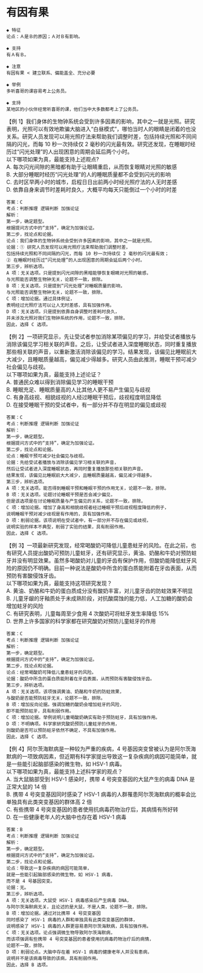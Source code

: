 # 有因有果

```
◆ 特征
论点：Ａ是Ｂ的原因；Ａ对Ｂ有影响。

◆ 支持
有Ａ有Ｂ。

◆ 注意
有因有果 < 建立联系、偏能盖全、充分必要
```

```
◆ 举例
多听喜哥的课容易考上公务员。

◆ 支持
某地区的小伙伴经常听喜哥的课，他们当中大多数都考上了公务员。
```

【例 1】我们身体的生物钟系统会受到许多因素的影响，其中之一就是光照。研究表明，光照可以有效地欺骗大脑进入“白昼模式”，哪怕当时人的眼睛是闭着的也没关系。研究人员发现可以用光照疗法来帮助我们调整时差，包括持续光照和不同间隔的闪光，而每 10 秒一次持续仅 2 毫秒的闪光最有效。研究还发现，在睡眠时经历过“闪光处理”的人出现困意的周期会延后两个小时。  
以下哪项如果为真，最能支持上述观点?  
A. 每次闪光间隙的黑暗都有助于让眼睛重启，从而恢复眼睛对光照的敏感  
B. 大部分睡眠时经历“闪光处理”的人的睡眠质量都不会受到闪光的影响  
C. 去时区早两小时的城市，启程日日出前两小时经光照疗法的人无时差感  
D. 依靠自身来调节时差耗时良久，大概平均每天只能倒过一个小时的时差

```
答案：C
考点：判断推理 逻辑判断 加强论证
解析：
第一步，确定题型。
根据提问方式中的“支持”，确定为加强论证。
第二步，找论点和论据。
论点：我们身体的生物钟系统会受到许多因素的影响，其中之一就是光照。
论据：① 研究人员发现可以用光照疗法来帮助我们调整时差，
包括持续光照和不同间隔的闪光，而每 10 秒一次持续仅 2 毫秒的闪光最有效；
② 在睡眠时经历过“闪光处理”的人出现困意的周期会延后两个小时。
第三步，辨析选项。
A 项：无关选项。只是提到闪光间隙的黑暗能够恢复眼睛对光照的敏感，
与光照能否调整生物钟无关，论题不一致，排除。
B 项：无关选项。只是提到“闪光处理”对睡眠质量的影响，
与光照能否调整生物钟无关，论题不一致，排除。
C 项：增加论据。通过具体例证，
表明经过光照疗法可以让人无时差感，具有加强作用。
D 项：无关选项。只是提到依靠自身调整时差耗时良久，
并未涉及光照对我们生物钟系统的作用，论题不一致，排除。
因此，选择 C 选项。
```

【例 2】一项研究显示，先让受试者参加消除某项偏见的学习，并给受试者播放与消除该偏见学习相关联的声音。之后，让受试者进入深度睡眠状态，同时重复播放那些相关联的声音，以重新激活消除该偏见的学习。结果发现，该偏见比睡眠前大大减少，且睡眠质量越高，偏见减少得越多。研究人员由此推测，睡眠干预可减少社会偏见与歧视。  
以下哪项如果为真，最能支持上述论证？  
A. 普通民众难以得到消除偏见学习的睡眠干预  
B. 睡眠充足、睡眠质量高的人比其他人更不易产生偏见与歧视  
C. 有身高歧视、相貌歧视的人经过睡眠干预后，歧视程度明显降低  
D. 在接受睡眠干预的受试者中，有一部分并不存在明显的偏见或歧视

```
答案：C
考点：判断推理 逻辑判断 加强论证
解析：
第一步，确定题型。
根据提问方式中的“支持”，确定为加强论证。
第二步，找论点和论据。
论点：睡眠干预可减少社会偏见与歧视。
论据：先给受试者播放与消除该偏见学习相关联的声音，
然后让受试者进入深度睡眠状态，再同时重复播放那些相关联的声音。
结果发现，该偏见比睡眠前大大减少，且睡眠质量越高，偏见减少得越多。
第三步，辨析选项。
A 项：无关选项。能否得到睡眠干预和睡眠干预的作用无关，论题不一致，排除。
B 项：无关选项。论题讨论睡眠干预是否会减少偏见，
但是该选项是在讨论睡眠质量与产生偏见的关系，论题不一致，排除。
C 项：增加论据。增加了身高和相貌歧视者经过睡眠干预后歧视程度降低的例子，
说明睡眠干预对减少歧视是有作用的，具有加强作用。
D 项：削弱论据。该项说明在受试者中，有一部分并不存在偏见或歧视，
说明实验的样本不典型，削弱了实验的结果，具有削弱作用。
因此，选择 C 选项。
```

【例 3】一项最新研究发现，经常喝酸奶可降低儿童患蛀牙的风险。在此之前，也有研究人员提出酸奶可预防儿童蛀牙，还有研究显示，黄油、奶酪和牛奶对预防蛀牙并没有明显效果。虽然多喝酸奶对儿童的牙齿有保护作用，但酸奶能降低蛀牙风险的原因仍不明确。目前一种说法是酸奶中所含的蛋白质能附着在牙齿表面，从而预防有害酸侵蚀牙齿。  
以下哪项如果为真，最能支持这项研究发现？  
A. 黄油、奶酪和牛奶的蛋白质成分没有酸奶丰富，对儿童牙齿的防蛀效果不明显  
B. 儿童牙龈的牙釉质处于未成熟阶段，对抗酸腐蚀的能力低，人工加糖的酸奶会增加蛀牙的风险  
C. 有研究表明，儿童每周至少食用 4 次酸奶可将蛀牙发生率降低 15%  
D. 世界上许多国家的科学家都在研究酸奶对预防儿童蛀牙的作用

```
答案：C
考点：判断推理 逻辑判断 加强论证
解析：
第一步，确定题型。
根据提问方式中的“支持”，确定为加强论证。
第二步，找论点和论据。
论点：经常喝酸奶可降低儿童患蛀牙的风险。
论据：酸奶中所含的蛋白质能附着在牙齿表面，从而预防有害酸侵蚀牙齿。
第三步，辨析选项。
A 项：无关选项。该项强调黄油、奶酪和牛奶的防蛀效果，
与酸奶是否能预防蛀牙无关，论题不一致，排除。
B 项：增加反向论据。强调加糖的酸奶会增加蛀牙的风险，
即不能预防蛀牙，具有削弱作用。
C 项：增加论据。举例说明儿童喝酸奶确实有助于预防蛀牙，具有加强作用。
D 项：不明确项。科学家研究酸奶预防儿童蛀牙的作用，
则酸奶是否可以预防蛀牙依然不确定，不具有加强作用。
因此，选择 C 选项。
```

【例 4】阿尔茨海默病是一种较为严重的疾病，4 号基因突变曾被认为是阿尔茨海默病的一项致病因素，但近期有科学家提出导致这一复杂疾病的病因可能简单，就是一些能引起脑部感染的微生物，如 HSV-1 病毒。  
以下哪项如果为真，最能支持上述科学家的观点？  
A. 当大鼠脑部受到 HSV-1 感染时，携带 4 号突变基因的大鼠产生的病毒 DNA 是正常大鼠的 14 倍  
B. 携带 4 号突变基因同时感染了 HSV-1 病毒的人群罹患阿尔茨海默病的概率会比单独具有此类突变基因的群体高 2 倍  
C. 有些携带 4 号突变基因的患者使用抗病毒药物治疗后，其病情有所好转  
D. 在一些健康老年人的大脑中也存在着 HSV-1 病毒

```
答案：B
考点：判断推理 逻辑判断 加强论证
解析：
第一步，确定题型。
根据提问方式中的“支持”，确定为加强论证。
第二步，找论点和论据。
论点：导致这一复杂疾病的病因可能简单，
就是一些能引起脑部感染的微生物，如 HSV-1 病毒，
而不是 4 号基因突变。
论据：无。
第三步，辨析选项。
A 项：无关选项。大鼠受 HSV-1 病毒感染后产生病毒 DNA，
与阿尔茨海默病无关，且论述的是大鼠，不是人类，论题不一致，排除。
B 项：增加论据。通过对比携带 4 号突变基因
同时感染了 HSV-1 病毒的人群和单独具有此类突变基因的群体，
说明感染了 HSV-1 病毒的人群更容易患阿尔茨海默病，具有加强作用。
C 项：无关选项。论点强调微生物导致阿尔茨海默病，
而该项强调有些携带 4 号突变基因的患者使用抗病毒药物治疗后的病情，
论题不一致，排除。
D 项：削弱论点。大脑中存在着 HSV-1 病毒的健康老年人并没有患病，
说明并不是该病毒导致的该病，具有削弱作用。
因此，选择 B 选项。
```
